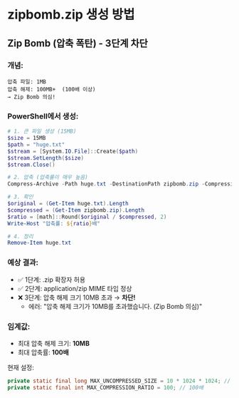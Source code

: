 # zipbomb.zip 생성 방법

## Zip Bomb (압축 폭탄) - 3단계 차단

### 개념:
```
압축 파일: 1MB
압축 해제: 100MB+  (100배 이상)
→ Zip Bomb 의심!
```

### PowerShell에서 생성:

```powershell
# 1. 큰 파일 생성 (15MB)
$size = 15MB
$path = "huge.txt"
$stream = [System.IO.File]::Create($path)
$stream.SetLength($size)
$stream.Close()

# 2. 압축 (압축률이 매우 높음)
Compress-Archive -Path huge.txt -DestinationPath zipbomb.zip -CompressionLevel Optimal

# 3. 확인
$original = (Get-Item huge.txt).Length
$compressed = (Get-Item zipbomb.zip).Length
$ratio = [math]::Round($original / $compressed, 2)
Write-Host "압축률: ${ratio}배"

# 4. 정리
Remove-Item huge.txt
```

### 예상 결과:
- ✅ 1단계: .zip 확장자 허용
- ✅ 2단계: application/zip MIME 타입 정상
- ❌ 3단계: 압축 해제 크기 10MB 초과 → **차단!**
  - 에러: "압축 해제 크기가 10MB를 초과했습니다. (Zip Bomb 의심)"

### 임계값:
- 최대 압축 해제 크기: **10MB**
- 최대 압축률: **100배**

현재 설정:
```java
private static final long MAX_UNCOMPRESSED_SIZE = 10 * 1024 * 1024; // 10MB
private static final int MAX_COMPRESSION_RATIO = 100; // 100배
```

